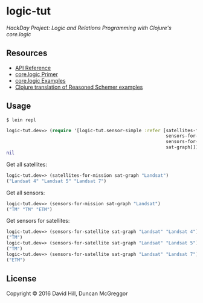 # logic-tut

*HackDay Project: Logic and Relations Programming with Clojure's core.logic*


## Resources

* [API Reference](https://clojure.github.io/core.logic/)
* [core.logic Primer](https://github.com/clojure/core.logic/wiki/A-Core.logic-Primer)
* [core.logic Examples](https://github.com/clojure/core.logic/wiki/Examples)
* [Clojure translation of Reasoned Schemer examples](https://github.com/matlux/the-reasoned-schemer-clojure/blob/master/src/reasoned_schemer_clj/core.clj)


## Usage

```
$ lein repl
```
```clj
logic-tut.dev=> (require '[logic-tut.sensor-simple :refer [satellites-for-mission
                                                           sensors-for-mission
                                                           sensors-for-satellite
                                                           sat-graph]])
nil
```

Get all satellites:

```clj
logic-tut.dev=> (satellites-for-mission sat-graph "Landsat")
("Landsat 4" "Landsat 5" "Landsat 7")
```

Get all sensors:

```clj
logic-tut.dev=> (sensors-for-mission sat-graph "Landsat")
("TM" "TM" "ETM")
```

Get sensors for satellites:

```clj
logic-tut.dev=> (sensors-for-satellite sat-graph "Landsat" "Landsat 4")
("TM")
logic-tut.dev=> (sensors-for-satellite sat-graph "Landsat" "Landsat 5")
("TM")
logic-tut.dev=> (sensors-for-satellite sat-graph "Landsat" "Landsat 7")
("ETM")
```


## License

Copyright © 2016 David Hill, Duncan McGreggor
